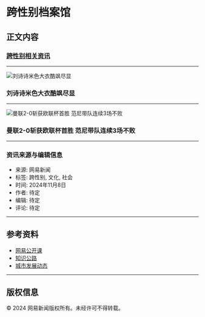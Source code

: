 # 跨性别档案馆

## 正文内容

### [跨性别相关资讯](https://www.163.com/dy/article/JGFBVQ02000189FH.html?clickfrom=w_yw "中国记者节微视频")

---

![刘诗诗米色大衣酷飒尽显](https://nimg.ws.126.net/?url=http%3A%2F%2Fcms-bucket.ws.126.net%2F2024%2F1108%2Fab59b90dj00smm1z2002cc000550038c.jpg&thumbnail=185y116&quality=100&type=jpg "刘诗诗米色大衣酷飒尽显")

### 刘诗诗米色大衣酷飒尽显

---

![曼联2-0斩获欧联杯首胜 范尼带队连续3场不败](https://nimg.ws.126.net/?url=http%3A%2F%2Fcms-bucket.ws.126.net%2F2024%2F1108%2F45e40ec1j00smlyst009xc000cl0069c.jpg&thumbnail=453y225&quality=100&type=jpg "曼联2-0斩获欧联杯首胜 范尼带队连续3场不败")

### 曼联2-0斩获欧联杯首胜 范尼带队连续3场不败

---

### 资讯来源与编辑信息

- 来源: 网易新闻
- 标签: 跨性别, 文化, 社会
- 时间: 2024年11月8日
- 作者: 待定
- 编辑: 待定
- 评论: 待定

---

## 参考资料

- [网易公开课](https://open.163.com/)
- [知识公路](https://www.163.com/dy/article/VKFDHFCJ7.html?clickfrom=w_zsgl)
- [城市发展动态](https://www.163.com/dy/article/JGCVBC0A05479U3A.html?clickfrom=w_dy)

---

## 版权信息

© 2024 网易新闻版权所有。未经许可不得转载。